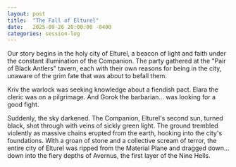```yaml
---
layout: post
title:  "The Fall of Elturel"
date:   2025-09-26 20:00:00 -0400
categories: session-log
---
```

Our story begins in the holy city of Elturel, a beacon of light and faith under the constant illumination of the Companion. The party gathered at the "Pair of Black Antlers" tavern, each with their own reasons for being in the city, unaware of the grim fate that was about to befall them.

Kriv the warlock was seeking knowledge about a fiendish pact. Elara the cleric was on a pilgrimage. And Gorok the barbarian... was looking for a good fight.

Suddenly, the sky darkened. The Companion, Elturel's second sun, turned black, shot through with veins of sickly green light. The ground trembled violently as massive chains erupted from the earth, hooking into the city's foundations. With a groan of stone and a collective scream of terror, the entire city of Elturel was ripped from the Material Plane and dragged down... down into the fiery depths of Avernus, the first layer of the Nine Hells.

